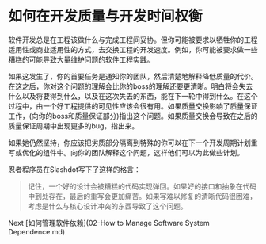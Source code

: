 # 如何在开发质量与开发时间权衡

软件开发总是在工程该做什么与完成工程间妥协。但你可能被要求以牺牲你的工程适用性或商业适用性的方式，去交换工程的开发速度。例如，你可能被要求做一些糟糕的可能导致大量维护问题的软件工程实践。

如果这发生了，你的首要任务是通知你的团队，然后清楚地解释降低质量的代价。在这之后，你对这个问题的理解会比你的boss的理解还要更清晰。明白将会失去什么以及将要得到什么，以及在这次失去的东西，能在下一轮中得到什么。在这个过程中，由一个好工程提供的可见性应该会很有用。如果质量交换影响了质量保证工作，(向你的boss和质量保证部分)指出这个问题。如果质量交换会导致在之后的质量保证周期中出现更多的bug，指出来。

如果她仍然坚持，你应该把劣质部分隔离到特殊的你可以在下一个开发周期计划重写或优化的组件中。向你的团队解释这个问题，这样他们可以为此做些计划。

忍者程序员在Slashdot写下了这样的格言：

> 记住，一个好的设计会被糟糕的代码实现弹回。如果好的接口和抽象在代码中到处存在，最后的重写会更加痛苦。如果写难以修复的清晰代码很困难，考虑是什么与核心设计冲突的东西导致了这个问题。

Next [如何管理软件依赖](02-How to Manage Software System Dependence.md)
